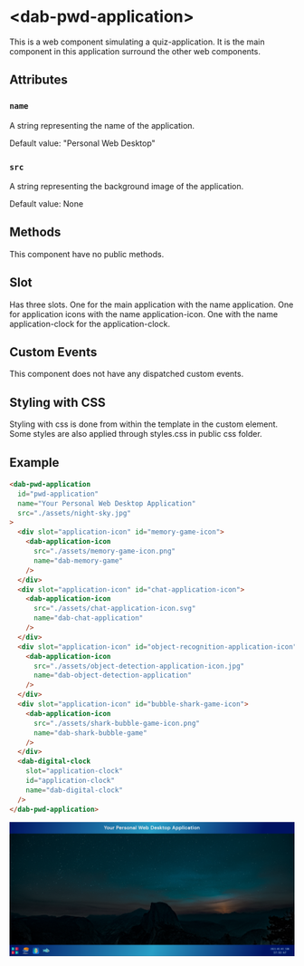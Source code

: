 # &lt;dab-pwd-application&gt;

This is a web component simulating a quiz-application. It is the main component in this application surround the other web components.

## Attributes

### `name`

A string representing the name of the application.

Default value: "Personal Web Desktop"

### `src`

A string representing the background image of the application.

Default value: None

## Methods

This component have no public methods.

## Slot

Has three slots. One for the main application with the name application. One for application icons with the name application-icon. One with the name application-clock for the application-clock.

## Custom Events

This component does not have any dispatched custom events.

## Styling with CSS

Styling with css is done from within the template in the custom element. Some styles are also applied through styles.css in public css folder.

## Example

```html
<dab-pwd-application
  id="pwd-application"
  name="Your Personal Web Desktop Application"
  src="./assets/night-sky.jpg"
>
  <div slot="application-icon" id="memory-game-icon">
    <dab-application-icon
      src="./assets/memory-game-icon.png"
      name="dab-memory-game"
    />
  </div>
  <div slot="application-icon" id="chat-application-icon">
    <dab-application-icon
      src="./assets/chat-application-icon.svg"
      name="dab-chat-application"
    />
  </div>
  <div slot="application-icon" id="object-recognition-application-icon">
    <dab-application-icon
      src="./assets/object-detection-application-icon.jpg"
      name="dab-object-detection-application"
    />
  </div>
  <div slot="application-icon" id="bubble-shark-game-icon">
    <dab-application-icon
      src="./assets/shark-bubble-game-icon.png"
      name="dab-shark-bubble-game"
    />
  </div>
  <dab-digital-clock
    slot="application-clock"
    id="application-clock"
    name="dab-digital-clock"
  />
</dab-pwd-application>
```

![What the component looks like](./assets/MainApplication.png)

